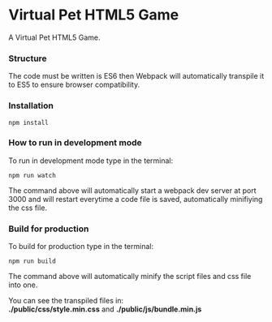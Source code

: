 # Virtual Pet HTML5 Game

A Virtual Pet HTML5 Game.

### Structure
The code must be written is ES6 then Webpack will automatically transpile it to ES5 to ensure browser compatibility.

### Installation
````
npm install
````

### How to run in development mode

To run in development mode type in the terminal:
````
npm run watch
````
The command above will automatically start a webpack dev server at port 3000 and will restart everytime a code file is saved, automatically minifiying the css file.

### Build for production

To build for production type in the terminal:
````
npm run build
````
The command above will automatically minify the script files and css file into one. 

You can see the transpiled files in: 
<br/>
**./public/css/style.min.css** and **./public/js/bundle.min.js**
